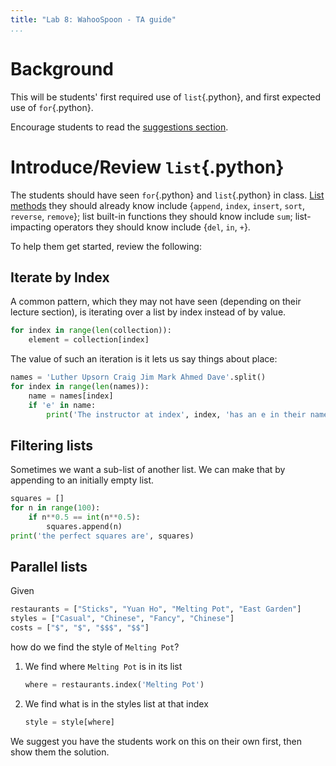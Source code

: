 ```yaml
---
title: "Lab 8: WahooSpoon - TA guide"
...
```


# Background

This will be students' first required use of `list`{.python}, and first expected use of `for`{.python}.

Encourage students to read the [suggestions section](lab08-spoon.html#suggestions).

# Introduce/Review `list`{.python}

The students should have seen `for`{.python} and `list`{.python} in class.
[List methods](https://docs.python.org/3.3/tutorial/datastructures.html#more-on-lists) they should already know include {`append`, `index`, `insert`, `sort`, `reverse`, `remove`}; list built-in functions they should know include `sum`; list-impacting operators they should know include {`del`, `in`, `+`}.

To help them get started, review the following:

## Iterate by Index

A common pattern, which they may not have seen (depending on their lecture section), is iterating over a list by index instead of by value.

````python
for index in range(len(collection)):
    element = collection[index]
````

The value of such an iteration is it lets us say things about place:

````python
names = 'Luther Upsorn Craig Jim Mark Ahmed Dave'.split()
for index in range(len(names)):
    name = names[index]
    if 'e' in name:
        print('The instructor at index', index, 'has an e in their name')
````


## Filtering lists

Sometimes we want a sub-list of another list.  We can make that by appending to an initially empty list.

````python
squares = []
for n in range(100):
    if n**0.5 == int(n**0.5):
        squares.append(n)
print('the perfect squares are', squares)
````


## Parallel lists

Given

````python
restaurants = ["Sticks", "Yuan Ho", "Melting Pot", "East Garden"]
styles = ["Casual", "Chinese", "Fancy", "Chinese"]
costs = ["$", "$", "$$$", "$$"]
````

how do we find the style of `Melting Pot`?

1.  We find where `Melting Pot` is in its list
    
    ````python
    where = restaurants.index('Melting Pot')
    ````

2.  We find what is in the styles list at that index

    ````python
    style = style[where]
    ````

We suggest you have the students work on this on their own first, then show them the solution.



